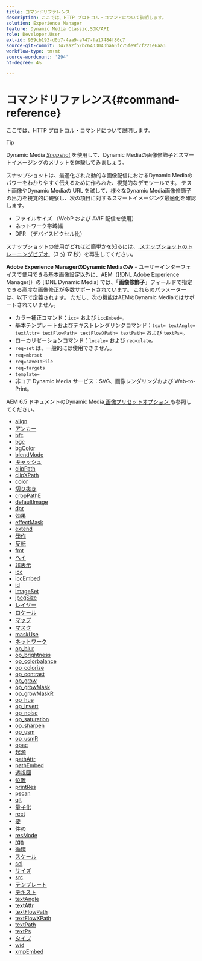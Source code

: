 ```yaml
---
title: コマンドリファレンス
description: ここでは、HTTP プロトコル・コマンドについて説明します。
solution: Experience Manager
feature: Dynamic Media Classic,SDK/API
role: Developer,User
exl-id: 959cb193-d0b7-4aa9-a747-fa17484f80c7
source-git-commit: 347aa2f52bc6433043ba65fc75fe9f7f221e6aa3
workflow-type: tm+mt
source-wordcount: '294'
ht-degree: 4%

---
```


# コマンドリファレンス{#command-reference}

ここでは、HTTP プロトコル・コマンドについて説明します。

>[!TIP]
>
>Dynamic Media [_Snapshot_](https://snapshot.scene7.com/) を使用して、Dynamic Mediaの画像修飾子とスマートイメージングのメリットを体験してみましょう。
>
> スナップショットは、最適化された動的な画像配信におけるDynamic Mediaのパワーをわかりやすく伝えるために作られた、視覚的なデモツールです。 テスト画像やDynamic Mediaの URL を試して、様々なDynamic Media画像修飾子の出力を視覚的に観察し、次の項目に対するスマートイメージング最適化を確認します。
>* ファイルサイズ （WebP および AVIF 配信を使用）
>* ネットワーク帯域幅
>* DPR （デバイスピクセル比）
>
>スナップショットの使用がどれほど簡単かを知るには、[ スナップショットのトレーニングビデオ ](https://experienceleague.adobe.com/docs/experience-manager-learn/assets/dynamic-media/images/dynamic-media-snapshot.html?lang=en) （3 分 17 秒）を再生してください。


**Adobe Experience ManagerのDynamic Mediaのみ** - ユーザーインターフェイスで使用できる基本画像設定以外に、AEM（[!DNL Adobe Experience Manager]）の [!DNL Dynamic Media] では、「**画像修飾子**」フィールドで指定できる高度な画像修正が多数サポートされています。 これらのパラメーターは、以下で定義されます。 ただし、次の機能はAEMのDynamic Mediaではサポートされていません。

* カラー補正コマンド：`icc=` および `iccEmbed=`。
* 基本テンプレートおよびテキストレンダリングコマンド：`text= textAngle= textAttr= textFlowPath= textFlowXPath= textPath=` および `textPs=`。
* ローカリゼーションコマンド：`locale=` および `req=xlate`。
* `req=set` は、一般的には使用できません。
* `req=mbrset`
* `req=saveToFile`
* `req=targets`
* `template=`
* 非コア Dynamic Media サービス：SVG、画像レンダリングおよび Web-to-Print。

<!-- Adobe IS command examples website  http://sj1010010254235.corp.adobe.com/iscommands/ -->

AEM 6.5 ドキュメントのDynamic Media[ 画像プリセットオプション ](https://experienceleague.adobe.com/docs/experience-manager-65/assets/dynamic/managing-image-presets.html#dynamic) も参照してください。

* [align](r-align.md)
* [アンカー](r-anchor.md)
* [bfc](r-bfc.md)
* [bgc](r-bgc.md)
* [bgColor](r-bgcolor.md)
* [blendMode](r-blendmode.md)
* [キャッシュ](r-is-http-cache.md)
* [clipPath](r-clippath.md)
* [clipXPath](r-clipxpath.md)
* [color](r-color-commandref.md)
* [切り抜き](r-crop.md)
* [cropPathE](r-croppath.md)
* [defaultImage](r-is-http-defaultimage.md)
* [dpr](r-dpr.md)
* [効果](r-effect.md)
* [effectMask](r-effectmask.md)
* [extend](r-extend.md)
* [発作](r-fit.md)
* [反転](r-flip.md)
* [fmt](r-is-http-fmt.md)
* [ヘイ](r-is-http-hei.md)
* [非表示](r-hide.md)
* [icc](r-icc.md)
* [iccEmbed](r-iccembed.md)
* [id](r-id.md)
* [imageSet](r-imageset.md)
* [jpegSize](r-jpegsize.md)
* [レイヤー](r-layer.md)
* [ロケール](r-locale.md)
* [マップ](r-map.md)
* [マスク](r-mask.md)
* [maskUse](r-maskuse.md)
* [ネットワーク](r-network.md)
* [op_blur](r-op-blur.md)
* [op_brightness](r-op-brightness.md)
* [op_colorbalance](r-op-colorbalance.md)
* [op_colorize](r-op-colorize.md)
* [op_contrast](r-op-contrast.md)
* [op_grow](r-op-grow.md)
* [op_growMask](r-op-growmask.md)
* [op_growMaskR](r-op-growmaskr.md)
* [op_hue](r-op-hue.md)
* [op_invert](r-op-invert.md)
* [op_noise](r-op-noise.md)
* [op_saturation](r-op-saturation.md)
* [op_sharpen](r-op-sharpen.md)
* [op_usm](r-op-usm.md)
* [op_usmR](r-op-usmr.md)
* [opac](r-opac.md)
* [起源](r-origin.md)
* [pathAttr](r-pathattr.md)
* [pathEmbed](r-pathembed.md)
* [透視図](r-perspective.md)
* [位置](r-pos.md)
* [printRes](r-printres.md)
* [pscan](r-pscan.md)
* [qlt](r-is-http-qlt.md)
* [量子化](r-is-http-quantize.md)
* [rect](r-rect.md)
* [要](r-req/r-req.md)
* [件の](r-res.md)
* [resMode](r-is-http-resmode.md)
* [rgn](r-rgn.md)
* [循環](r-rotate.md)
* [スケール](r-is-http-scale.md)
* [scl](r-scl.md)
* [サイズ](r-size-reference.md)
* [src](r-src.md)
* [テンプレート](r-template.md)
* [テキスト](r-text.md)
* [textAngle](r-textangle.md)
* [textAttr](r-textattr.md)
* [textFlowPath](r-textflowpath.md)
* [textFlowXPath](r-textflowxpath.md)
* [textPath](r-textpath.md)
* [textPs](r-textps.md)
* [タイプ](r-type.md)
* [wid](r-is-http-wid.md)
* [xmpEmbed](r-xmpembed.md)
